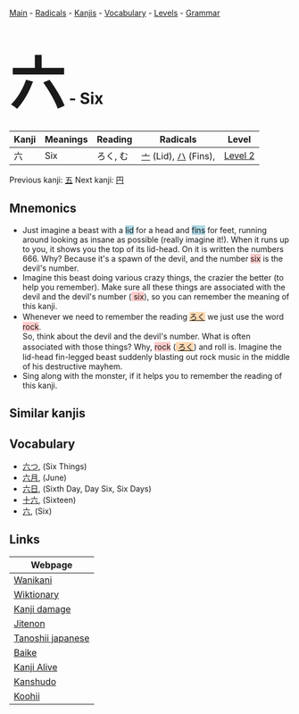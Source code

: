 <style> bigfont {font-size: 100px}</style>
[Main](../README.md) -
[Radicals](../radicals.md) -
[Kanjis](../kanjis.md) -
[Vocabulary](../vocabulary.md) -
[Levels](../levels.md) -
[Grammar](../grammar.md)
# <bigfont> 六</bigfont> - Six 

| Kanji | Meanings | Reading | Radicals | Level |
| --- | --- | --- | --- | --- |
| 六 | Six | ろく, む | [亠](../radicals/亠.md) (Lid), [ハ](../radicals/ハ.md) (Fins),  | [Level 2](../levels/wk_level2.md) |

Previous kanji: [五](五.md) Next kanji: [円](円.md) 

## Mnemonics
 * Just imagine a beast with a <span style="background-color:#ADD8E6"> lid</span> for a head and <span style="background-color:#ADD8E6"> fins</span> for feet, running around looking as insane as possible (really imagine it!). When it runs up to you, it shows you the top of its lid-head. On it is written the numbers 666. Why? Because it's a spawn of the devil, and the number <span style="background-color:#ffcccb"> six</span> is the devil's number.
* Imagine this beast doing various crazy things, the crazier the better (to help you remember). Make sure all these things are associated with the devil and the devil's number (<span style="background-color:#ffcccb"> six</span>), so you can remember the meaning of this kanji.
* Whenever we need to remember the reading <span style="background-color:#fed8b1"> [ろく](https://jisho.org/search/ろく)</span> we just use the word <span style="background-color:#ffcccb"> rock</span>. <br />So, think about the devil and the devil's number. What is often associated with those things? Why, <span style="background-color:#ffcccb"> rock</span> (<span style="background-color:#fed8b1"> [ろく](https://jisho.org/search/ろく)</span>) and roll is. Imagine the lid-head fin-legged beast suddenly blasting out rock music in the middle of his destructive mayhem.
* Sing along with the monster, if it helps you to remember the reading of this kanji.


## Similar kanjis
 


## Vocabulary
 * [六つ](../vocabulary/六.md), (Six Things)
* [六月](../vocabulary/六.md), (June)
* [六日](../vocabulary/六.md), (Sixth Day, Day Six, Six Days)
* [十六](../vocabulary/六.md), (Sixteen)
* [六](../vocabulary/六.md), (Six)



## Links 

| Webpage |
| --- |
| [Wanikani          ](https://www.wanikani.com/kanji/六) |
| [Wiktionary        ](https://en.wiktionary.org/wiki/六) |
| [Kanji damage      ](http://www.kanjidamage.com/kanji/search?utf8=✓&q=六) |
| [Jitenon           ](https://jitenon.com/kanji/六) |
| [Tanoshii japanese ](https://www.tanoshiijapanese.com/dictionary/kanji.cfm?k=六) |
| [Baike             ](https://baike.baidu.com/item/六) |
| [Kanji Alive       ](https://app.kanjialive.com/六) |
| [Kanshudo          ](https://www.kanshudo.com/searchmn?q=六) |
| [Koohii            ](https://kanji.koohii.com/study/kanji/六) |
